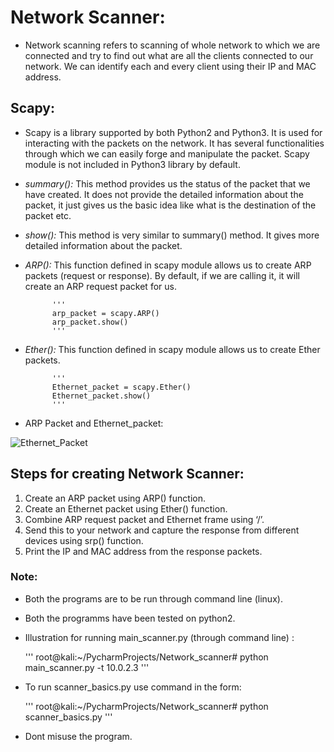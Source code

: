 # Network Scanner:
  
- Network scanning refers to scanning of whole network to which we are
  connected and try to find out what are all the clients connected to 
  our network. We can identify each and every client using their IP and
  MAC address.
  
## Scapy:

- Scapy is a library supported by both Python2 and Python3. It is used
  for interacting with the packets on the network. It has several 
  functionalities through which we can easily forge and manipulate the 
  packet. Scapy module is not included in Python3 library by default.
  
- *summary():* This method provides us the status of the packet that we
 have created. It does not provide the detailed information about the 
 packet, it just gives us the basic idea like what is the destination 
 of the packet etc.

- *show():* This method is very similar to summary() method. It gives
 more detailed information about the packet.

- *ARP():* This function defined in scapy module allows us to create 
ARP packets (request or response). By default, if we are calling it, 
it will create an ARP request packet for us. 

			'''
			arp_packet = scapy.ARP()
			arp_packet.show()
			'''
			

- *Ether():* This function defined in scapy module allows us to create 
Ether packets.
   
			'''
            Ethernet_packet = scapy.Ether()
            Ethernet_packet.show()
			'''
		
- ARP Packet and Ethernet_packet:
		
![Ethernet_Packet](https://user-images.githubusercontent.com/68290275/99192307-373a1e00-2798-11eb-98c0-5258bce53067.png)
		
## Steps for creating Network Scanner:

1. Create an ARP packet using ARP() function.
2. Create an Ethernet packet using Ether() function.
3. Combine ARP request packet and Ethernet frame using ‘/’.
4. Send this to your network and capture the response from different devices using srp()
   function.
5. Print the IP and MAC address from the response packets.

### Note:
- Both the programs are to be run through command line (linux).
- Both the programms have been tested on python2.
- Illustration for running main_scanner.py (through command line) :
   
   '''
   root@kali:~/PycharmProjects/Network_scanner# python main_scanner.py -t 10.0.2.3
   '''
   
- To run scanner_basics.py use command in the form:
   
   '''
   root@kali:~/PycharmProjects/Network_scanner# python scanner_basics.py
   '''
   
- Dont misuse the program.
   

